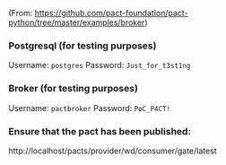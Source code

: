 (From: https://github.com/pact-foundation/pact-python/tree/master/examples/broker)

### Postgresql (for testing purposes)
Username: `postgres`
Password: `Just_for_t3st1ng`

### Broker (for testing purposes)
Username: `pactbroker`
Password: `PoC_P4CT!`

### Ensure that the pact has been published:
http://localhost/pacts/provider/wd/consumer/gate/latest
